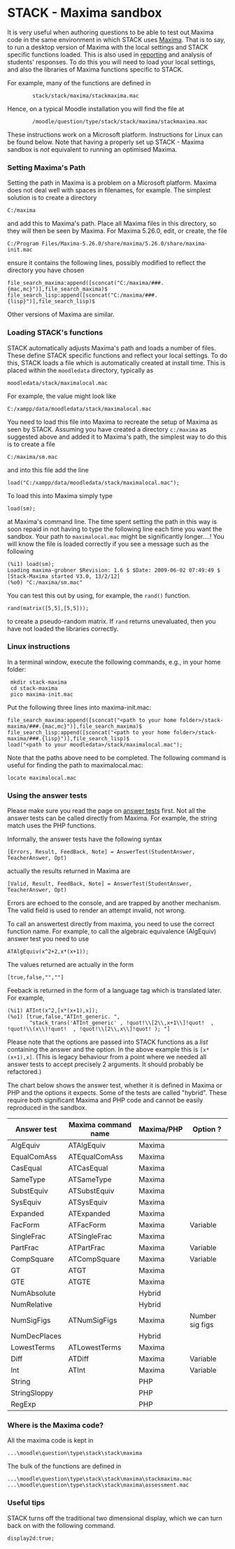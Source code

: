 # STACK - Maxima sandbox

It is very useful when authoring questions to be able to test out Maxima code in the same environment in which STACK uses [Maxima](Maxima.md).
That is to say, to run a desktop version of Maxima with the local settings and STACK specific functions loaded.  This is also used in [reporting](../Authoring/Reporting.md) and analysis of students' responses.
To do this you will need to load your local settings, and also the libraries of Maxima functions specific to STACK.

For example, many of the functions are defined in
~~~~~~~~~
        stack/stack/maxima/stackmaxima.mac
~~~~~~~~~
Hence, on a typical Moodle installation you will find the file at
~~~~~~~~~
        /moodle/question/type/stack/stack/maxima/stackmaxima.mac
~~~~~~~~~

These instructions work on a Microsoft platform. Instructions for Linux can be found below. Note that having a properly set up STACK - Maxima sandbox is <i>not</i> equivalent to running an optimised Maxima.

### Setting Maxima's Path ###

Setting the path in Maxima is a problem on a Microsoft platform.  Maxima does not deal well with spaces in filenames, for example.  The simplest solution is to create a directory

    C:/maxima

and add this to Maxima's path.  Place all Maxima files in this directory, so they will then be seen by Maxima.
For Maxima 5.26.0, edit, or create, the file

    C:/Program Files/Maxima-5.26.0/share/maxima/5.26.0/share/maxima-init.mac

ensure it contains the following lines, possibly modified to reflect the directory you have chosen

    file_search_maxima:append([sconcat("C:/maxima/###.{mac,mc}")],file_search_maxima)$
    file_search_lisp:append([sconcat("C:/maxima/###.{lisp}")],file_search_lisp)$

Other versions of Maxima are similar.

### Loading STACK's functions ###

STACK automatically adjusts Maxima's path and loads a number of files. These define STACK specific functions and reflect your local settings. To do this, STACK loads a file which is automatically created at install time.  This is placed within the `moodledata` directory, typically as

    moodledata/stack/maximalocal.mac

For example, the value might look like

    C:/xampp/data/moodledata/stack/maximalocal.mac

You need to load this file into Maxima to recreate the setup of Maxima as seen by STACK.  Assuming you have created a directory `c:/maxima` as suggested above and added it to Maxima's path, the simplest way to do this is to create a file

    C:/maxima/sm.mac

and into this file add the line

    load("C:/xampp/data/moodledata/stack/maximalocal.mac");

To load this into Maxima simply type

    load(sm);

at Maxima's command line. The time spent setting the path in this way is soon repaid in not having to type the following line each time you want the sandbox.
Your path to `maximalocal.mac` might be significantly longer....!   You will know the file is loaded correctly if you see a message such as the following

    (%i1) load(sm);
    Loading maxima-grobner $Revision: 1.6 $ $Date: 2009-06-02 07:49:49 $
    [Stack-Maxima started V3.0, 13/2/12]
    (%o0) "C:/maxima/sm.mac"

You can test this out by using, for example, the `rand()` function.

    rand(matrix([5,5],[5,5]));

to create a pseudo-random matrix.  If `rand` returns unevaluated, then you have not loaded the libraries correctly.

### Linux instructions ###

In a terminal window, execute the following commands, e.g., in your home folder:

     mkdir stack-maxima
     cd stack-maxima
     pico maxima-init.mac
     
Put the following three lines into maxima-init.mac:

    file_search_maxima:append([sconcat("<path to your home folder>/stack-maxima/###.{mac,mc}")],file_search_maxima)$
    file_search_lisp:append([sconcat("<path to your home folder>/stack-maxima/###.{lisp}")],file_search_lisp)$
    load("<path to your moodledata>/stack/maximalocal.mac");

Note that the paths above need to be completed. The following command is useful for finding the path to maximalocal.mac:

    locate maximalocal.mac

### Using the answer tests

Please make sure you read the page on [answer tests](../Authoring/Answer_tests.md) first.  Not all the answer tests can be called directly from Maxima.  For example, the string match uses the PHP functions.

Informally, the answer tests have the following syntax

    [Errors, Result, FeedBack, Note] = AnswerTest(StudentAnswer, TeacherAnswer, Opt)

actually the results returned in Maxima are

    [Valid, Result, FeedBack, Note] = AnswerTest(StudentAnswer, TeacherAnswer, Opt)

Errors are echoed to the console, and are trapped by another mechanism.  The valid field is used to render an attempt invalid, not wrong.

To call an answertest directly from maxima, you need to use the correct function name.   For example, to call the algebraic equivalence (AlgEquiv) answer test you need to use

    ATAlgEquiv(x^2+2,x*(x+1));

The values returned are actually in the form

    [true,false,"",""]

Feeback is returned in the form of a language tag which is translated later. For example,

    (%i1) ATInt(x^2,[x*(x+1),x]);
    (%o1) [true,false,"ATInt_generic. ",
           "stack_trans('ATInt_generic' , !quot!\\[2\\,x+1\\]!quot!  , !quot!\\(x\\)!quot!  , !quot!\\[2\\,x\\]!quot! ); "]

Please note that the options are passed into STACK functions as a *list* containing the answer and the option.  In the above example this is `[x*(x+1),x]`.  (This is legacy behaviour from a point where we needed all answer tests to accept precisely 2 arguments.  It should probably be refactored.)

The chart below shows the answer test, whether it is defined in Maxima or PHP and the options it expects.  Some of the tests are called "hybrid".  These require both significant Maxima and PHP code and cannot be easily reproduced in the sandbox.

| Answer test   | Maxima command name	| Maxima/PHP | Option ?
| ------------- | --------------------- | ---------- | -------------
| AlgEquiv      | ATAlgEquiv            | Maxima     |	
| EqualComAss  	| ATEqualComAss         | Maxima     |	
| CasEqual     	| ATCasEqual            | Maxima     |	
| SameType     	| ATSameType            | Maxima     |	
| SubstEquiv   	| ATSubstEquiv          | Maxima     |	
| SysEquiv     	| ATSysEquiv            | Maxima     |	
| Expanded     	| ATExpanded            | Maxima     |	
| FacForm      	| ATFacForm             | Maxima     |	Variable
| SingleFrac   	| ATSingleFrac          | Maxima     |	
| PartFrac     	| ATPartFrac            | Maxima     |	Variable
| CompSquare   	| ATCompSquare          | Maxima     |	Variable
| GT           	| ATGT                  | Maxima     |	
| GTE          	| ATGTE                 | Maxima     |	
| NumAbsolute  	|                       | Hybrid     |	
| NumRelative  	|                       | Hybrid     |	
| NumSigFigs   	| ATNumSigFigs          | Maxima     |	Number sig figs
| NumDecPlaces 	|                       | Hybrid     |	
| LowestTerms  	| ATLowestTerms         | Maxima     |	
| Diff         	| ATDiff                | Maxima     |	Variable
| Int          	| ATInt                 | Maxima     |	Variable
| String       	|                       | PHP        |	
| StringSloppy 	|                       | PHP        |	
| RegExp       	|                       | PHP        |	


### Where is the Maxima code?

All the maxima code is kept in
   
    ...\moodle\question\type\stack\stack\maxima

The bulk of the functions are defined in 

    ...\moodle\question\type\stack\stack\maxima\stackmaxima.mac
    ...\moodle\question\type\stack\stack\maxima\assessment.mac

### Useful tips

STACK turns off the traditional two dimensional display, which we can turn back on with the following command.

    display2d:true;

